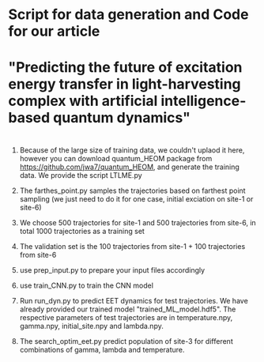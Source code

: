 # Script for data generation and Code for our article 
# "Predicting the future of excitation energy transfer in light-harvesting complex with artificial intelligence-based quantum dynamics"
#

1) 	Because of the large size of training data, we couldn't uplaod it here, 
	however you can download quantum_HEOM package from https://github.com/jwa7/quantum_HEOM, 
	and generate the training data. We provide the script LTLME.py

2)	The farthes_point.py samples the trajectories based on farthest point sampling 
	(we just need to do it for one case, initial exciation on site-1 or site-6)

3)	We choose 500 trajectories for site-1 and 500 trajectories from site-6, in total 1000 trajectories as a training set

4)	The validation set is the 100 trajectories from site-1 + 100 trajectories from site-6

5) 	use prep_input.py to prepare your input files accordingly 

6) 	use train_CNN.py to train the CNN model

7)	Run run_dyn.py to predict EET dynamics for test trajectories. We have already provided our trained model "trained_ML_model.hdf5".
	The respective parameters of test trajectories are in temperature.npy, gamma.npy, initial_site.npy and lambda.npy. 

8) 	The search_optim_eet.py predict population of site-3 for different combinations of gamma, lambda and temperature. 
